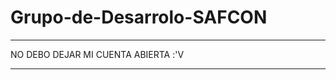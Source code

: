 # Grupo-de-Desarrolo-SAFCON
**********************************************************************************
NO DEBO DEJAR MI CUENTA ABIERTA :'V
***********************************************************************************
